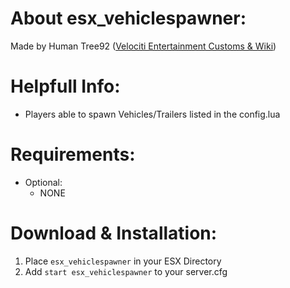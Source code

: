 # About esx_vehiclespawner:
Made by Human Tree92 ([Velociti Entertainment Customs & Wiki]( http://www.velocitientertainment.com/customs/ ))

# Helpfull Info:
* Players able to spawn Vehicles/Trailers listed in the config.lua

# Requirements:
* Optional:
  * NONE

# Download & Installation:
1) Place `esx_vehiclespawner` in your ESX Directory
2) Add `start esx_vehiclespawner` to your server.cfg
